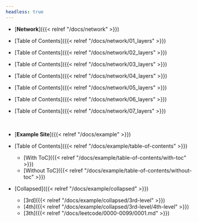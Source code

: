 ```yaml
---
headless: true
---
```


- [**Network**]({{< relref "/docs/network" >}})
- [Table of Contents]({{< relref "/docs/network/01_layers" >}})
- [Table of Contents]({{< relref "/docs/network/02_layers" >}})
- [Table of Contents]({{< relref "/docs/network/03_layers" >}})
- [Table of Contents]({{< relref "/docs/network/04_layers" >}})
- [Table of Contents]({{< relref "/docs/network/05_layers" >}})
- [Table of Contents]({{< relref "/docs/network/06_layers" >}})
- [Table of Contents]({{< relref "/docs/network/07_layers" >}})

    <br />

* [**Example Site**]({{< relref "/docs/example" >}})
* [Table of Contents]({{< relref "/docs/example/table-of-contents" >}})
  - [With ToC]({{< relref "/docs/example/table-of-contents/with-toc" >}})
  - [Without ToC]({{< relref "/docs/example/table-of-contents/without-toc" >}})
* [Collapsed]({{< relref "/docs/example/collapsed" >}})

  - [3rd]({{< relref "/docs/example/collapsed/3rd-level" >}})
  - [4th]({{< relref "/docs/example/collapsed/3rd-level/4th-level" >}})
  - [3th]({{< relref "/docs/leetcode/0000-0099/0001.md" >}})
    <br />
